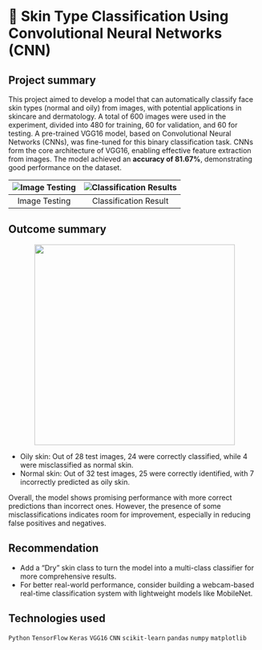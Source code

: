 # 💫 Skin Type Classification Using Convolutional Neural Networks (CNN)

## Project summary
This project aimed to develop a model that can automatically classify face skin types (normal and oily) from images, with potential applications in skincare and dermatology.
A total of 600 images were used in the experiment, divided into 480 for training, 60 for validation, and 60 for testing.
A pre-trained VGG16 model, based on Convolutional Neural Networks (CNNs), was fine-tuned for this binary classification task. 
CNNs form the core architecture of VGG16, enabling effective feature extraction from images.
The model achieved an **accuracy of 81.67%**, demonstrating good performance on the dataset.

| ![Image Testing](https://github.com/user-attachments/assets/2d5b492d-26c6-46dc-9ffd-e971893d4890) | ![Classification Results](https://github.com/user-attachments/assets/ae7a54d0-75b7-422e-ba46-8fd04b258ff6) |
|:--:|:--:|
| Image Testing | Classification Result |

## Outcome summary
<p align="center">
  <img src="https://github.com/user-attachments/assets/258b1208-0d82-4947-917d-c854c5addcab" width="400"/>
</p>

- Oily skin: Out of 28 test images, 24 were correctly classified, while 4 were misclassified as normal skin.
- Normal skin: Out of 32 test images, 25 were correctly identified, with 7 incorrectly predicted as oily skin.

Overall, the model shows promising performance with more correct predictions than incorrect ones.
However, the presence of some misclassifications indicates room for improvement, especially in reducing false positives and negatives.

## Recommendation
- Add a “Dry” skin class to turn the model into a multi-class classifier for more comprehensive results.
- For better real-world performance, consider building a webcam-based real-time classification system with lightweight models like MobileNet.
  
## Technologies used
`Python` `TensorFlow` `Keras` `VGG16` `CNN` 
`scikit-learn` `pandas` `numpy` `matplotlib`
